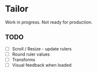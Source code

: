 # Tailor

Work in progress. Not ready for production.

## TODO

- [ ] Scroll / Resize - update rulers
- [ ] Round ruler values
- [ ] Transforms
- [ ] Visual feedback when loaded
